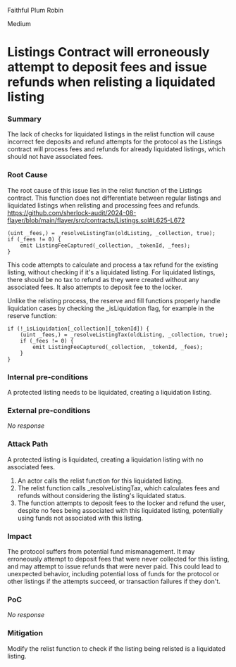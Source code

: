 Faithful Plum Robin

Medium

# Listings Contract will erroneously attempt to deposit fees and issue refunds when relisting a liquidated listing

### Summary

The lack of checks for liquidated listings in the relist function will cause incorrect fee deposits and refund attempts for the protocol as the Listings contract will process fees and refunds for already liquidated listings, which should not have associated fees.

### Root Cause

The root cause of this issue lies in the relist function of the Listings contract. This function does not differentiate between regular listings and liquidated listings when relisting and processing fees and refunds.
https://github.com/sherlock-audit/2024-08-flayer/blob/main/flayer/src/contracts/Listings.sol#L625-L672
```solidity
(uint _fees,) = _resolveListingTax(oldListing, _collection, true);
if (_fees != 0) {
    emit ListingFeeCaptured(_collection, _tokenId, _fees);
}
```

This code attempts to calculate and process a tax refund for the existing listing, without checking if it's a liquidated listing. For liquidated listings, there should be no tax to refund as they were created without any associated fees. It also attempts to deposit fee to the locker. 

Unlike the relisting process, the reserve and fill functions properly handle liquidation cases by checking the _isLiquidation flag, for example in the reserve function:
```solidity
if (!_isLiquidation[_collection][_tokenId]) {
    (uint _fees,) = _resolveListingTax(oldListing, _collection, true);
    if (_fees != 0) {
        emit ListingFeeCaptured(_collection, _tokenId, _fees);
    }
}
```

### Internal pre-conditions

A protected listing needs to be liquidated, creating a liquidation listing.


### External pre-conditions

_No response_

### Attack Path

A protected listing is liquidated, creating a liquidation listing with no associated fees.
1. An actor calls the relist function for this liquidated listing.
2. The relist function calls _resolveListingTax, which calculates fees and refunds without considering the listing's liquidated status.
3. The function attempts to deposit fees to the locker and refund the user, despite no fees being associated with this liquidated listing,  potentially using funds not associated with this listing.


### Impact

The protocol suffers from potential fund mismanagement. It may erroneously attempt to deposit fees that were never collected for this listing, and may attempt to issue refunds that were never paid. This could lead to unexpected behavior, including potential loss of funds for the protocol or other listings if the attempts succeed, or transaction failures if they don't.


### PoC

_No response_

### Mitigation

Modify the relist function to check if the listing being relisted is a liquidated listing.